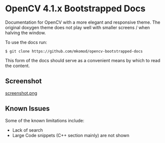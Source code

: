 # OpenCV 4.1.x Bootstrapped Docs

Documentation for OpenCV with a more elegant and responsive theme. The original doxygen theme does not play well with smaller screens / when halving the window. 

To use the docs run:

```
$ git clone https://github.com/mkomod/opencv-bootstrapped-docs
```

This form of the docs should serve as a convenient means by which to read the content.

## Screenshot

[screenshot.png](https://github.com/mkomod/opencv-bootstrapped-docs/screenshot.png)


## Known Issues

Some of the known limitations include:

 - Lack of search
 - Large Code snippets (C++ section mainly) are not shown


